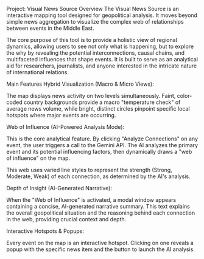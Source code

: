 Project: Visual News Source
Overview
The Visual News Source is an interactive mapping tool designed for geopolitical analysis. It moves beyond simple news aggregation to visualize the complex web of relationships between events in the Middle East.

The core purpose of this tool is to provide a holistic view of regional dynamics, allowing users to see not only what is happening, but to explore the why by revealing the potential interconnections, causal chains, and multifaceted influences that shape events. It is built to serve as an analytical aid for researchers, journalists, and anyone interested in the intricate nature of international relations.

Main Features
Hybrid Visualization (Macro & Micro Views):

The map displays news activity on two levels simultaneously. Faint, color-coded country backgrounds provide a macro "temperature check" of average news volume, while bright, distinct circles pinpoint specific local hotspots where major events are occurring.

Web of Influence (AI-Powered Analysis Mode):

This is the core analytical feature. By clicking "Analyze Connections" on any event, the user triggers a call to the Gemini API. The AI analyzes the primary event and its potential influencing factors, then dynamically draws a "web of influence" on the map.

This web uses varied line styles to represent the strength (Strong, Moderate, Weak) of each connection, as determined by the AI's analysis.

Depth of Insight (AI-Generated Narrative):

When the "Web of Influence" is activated, a modal window appears containing a concise, AI-generated narrative summary. This text explains the overall geopolitical situation and the reasoning behind each connection in the web, providing crucial context and depth.

Interactive Hotspots & Popups:

Every event on the map is an interactive hotspot. Clicking on one reveals a popup with the specific news item and the button to launch the AI analysis.
